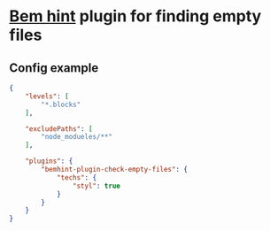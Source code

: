 # [Bem hint](https://github.com/bem/bemhint) plugin for finding empty files

## Config example

```json
{
    "levels": [
        "*.blocks"
    ],

    "excludePaths": [
        "node_modueles/**"
    ],

    "plugins": {
        "bemhint-plugin-check-empty-files": {
            "techs": {
                "styl": true
            }
        }
    }
}
```
